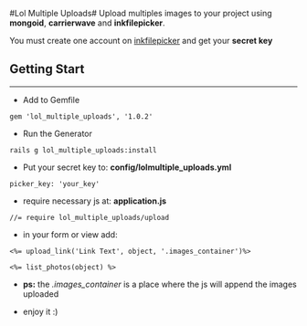 #Lol Multiple Uploads#
Upload multiples images to your project using __mongoid__, __carrierwave__ and __inkfilepicker__.

You must create one account on [inkfilepicker](https://www.inkfilepicker.com/) and get your __secret key__

## Getting Start ##
---------------------------------------

* Add to Gemfile

`gem 'lol_multiple_uploads', '1.0.2'`

* Run the Generator

`rails g lol_multiple_uploads:install`

* Put your secret key to: __config/lolmultiple_uploads.yml__

`picker_key: 'your_key'`

* require necessary js at: __application.js__

`//= require lol_multiple_uploads/upload`

* in your form or view add:

```
<%= upload_link('Link Text', object, '.images_container')%>

<%= list_photos(object) %>
```

* __ps:__ the *.images_container* is a place where the js will append the images uploaded


* enjoy it :)

